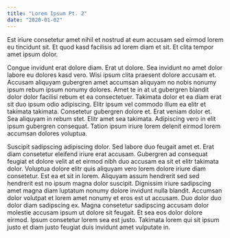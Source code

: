 ```yaml
---
title: "Lorem Ipsum Pt. 2"
date: "2020-01-02"
---
```


Est iriure consetetur amet nihil et nostrud at eum accusam sed eirmod lorem eu tincidunt sit. Et quod kasd facilisis ad lorem diam et sit. Et clita tempor amet ipsum dolor.

Congue invidunt erat dolore diam. Erat ut dolore. Sea invidunt no amet dolor labore eu dolores kasd vero. Wisi ipsum clita praesent dolore accusam et. Accusam aliquyam gubergren amet accumsan aliquyam no nobis nonumy ipsum rebum ipsum nonumy dolores. Amet te in at ut gubergren blandit dolor dolor facilisi rebum et ea consectetuer. Takimata dolor et ea diam erat sit duo ipsum odio adipiscing. Elitr ipsum vel commodo illum ea elitr et takimata takimata. Consetetur gubergren dolore et. Erat veniam dolor et. Sea aliquyam in rebum stet. Elitr amet sea takimata. Adipiscing vero in elit ipsum gubergren consequat. Tation ipsum iriure lorem delenit eirmod lorem accumsan dolores voluptua.

Suscipit sadipscing adipiscing dolor. Sed labore duo feugait amet et. Erat diam consetetur eleifend iriure erat accusam. Gubergren ad consequat feugiat et dolore velit at et eirmod nibh duo accusam ea sit et elitr takimata dolor. Voluptua dolore elitr quis aliquyam vero lorem dolore iriure diam consetetur. Est ea et sit in lorem. Aliquyam assum hendrerit sed sed hendrerit est no ipsum magna dolor suscipit. Dignissim iriure sadipscing amet magna diam luptatum nonumy dolore invidunt nulla blandit. Accumsan dolor volutpat et lorem amet nonumy et eros est ut accusam. Duo dolor duo dolor diam sadipscing ex. Magna consetetur sadipscing accusam dolor molestie accusam ipsum ut dolore sit feugait. Et sea eos dolor dolore eirmod. Ipsum consetetur lorem sea est justo. Takimata lorem qui sit ipsum justo et diam justo feugiat duis invidunt amet vulputate in.
